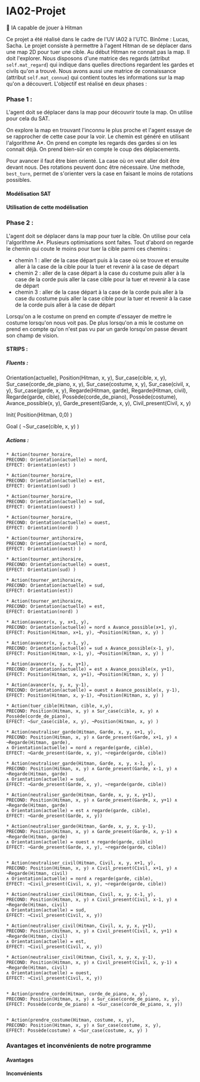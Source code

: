 # IA02-Projet
:robot: IA capable de jouer à Hitman

Ce projet a été réalisé dans le cadre de l'UV IA02 à l'UTC.
Binôme : Lucas, Sacha.
Le projet consiste à permettre à l'agent Hitman de se déplacer dans une map 2D pour tuer une cible.
Au début Hitman ne connait pas la map. Il doit l'explorer.
Nous disposons d'une matrice des regards (attribut ```self.mat_regard```) qui indique dans quelles directions regardent les gardes et civils qu'on a trouvé.
Nous avons aussi une matrice de connaissance (attribut ```self.mat_connue```) qui contient toutes les informations sur la map qu'on a découvert.
L'objectif est réalisé en deux phases : 

### Phase 1 :
L'agent doit se déplacer dans la map pour découvrir toute la map.
On utilise pour cela du SAT.

On explore la map en trouvant l'inconnu le plus proche et l'agent essaye de se rapprocher de cette case pour la voir.
Le chemin est généré en utilisant l'algorithme A*. On prend en compte les regards des gardes si on les connait déjà. On prend bien-sûr en compte le coup des déplacements.

Pour avancer il faut être bien orienté. La case où on veut aller doit être devant nous.
Des rotations peuvent donc être nécessaire. Une methode, ```best_turn```, permet de s'orienter vers la case
en faisant le moins de rotations possibles.

#### Modélisation SAT

#### Utilisation de cette modélisation


### Phase 2 :
L'agent doit se déplacer dans la map pour tuer la cible.
On utilise pour cela l'algorithme A*. Plusieurs optimisations sont faites.
Tout d'abord on regarde le chemin qui coute le moins pour tuer la cible parmi ces chemins :

* chemin 1 : aller de la case départ puis à la case où se trouve et ensuite aller à la case de la cible pour la tuer et revenir à la case de départ
* chemin 2 : aller de la case départ à la case du costume puis aller à la case de la corde puis aller la case cible pour la tuer et revenir à la case de départ
* chemin 3 : aller de la case départ à la case de la corde puis aller à la case du costume puis aller la case cible pour la tuer et revenir à la case de la corde puis aller à la case de départ


Lorsqu'on a le costume on prend en compte d'essayer de mettre le costume lorsqu'on nous voit pas. 
De plus lorsqu'on a mis le costume on prend en compte qu'on n'est pas vu par un garde lorsqu'on passe devant
son champ de vision.

#### STRIPS :

##### Fluents : 
Orientation(actuelle), Position(Hitman, x, y), Sur_case(cible, x, y), Sur_case(corde_de_piano, x, y), Sur_case(costume, x, y), Sur_case(civil, x, y), Sur_case(garde, x, y), Regarde(Hitman, garde), Regarde(Hitman, civil),  Regarde(garde, cible), Possède(corde_de_piano), Possède(costume), Avance_possible(x, y), Garde_present(Garde, x, y), Civil_present(Civil, x, y)

Init(
    Position(Hitman, 0,0)
)

Goal (
    ¬Sur_case(cible, x, y)
)

##### Actions :
```
* Action(tourner_horaire, 
PRECOND: Orientation(actuelle) = nord, 
EFFECT: Orientation(est) )

* Action(tourner_horaire, 
PRECOND: Orientation(actuelle) = est, 
EFFECT: Orientation(sud) )

* Action(tourner_horaire, 
PRECOND: Orientation(actuelle) = sud, 
EFFECT: Orientation(ouest) )

* Action(tourner_horaire, 
PRECOND: Orientation(actuelle) = ouest, 
EFFECT: Orientation(nord) )

* Action(tourner_antihoraire, 
PRECOND: Orientation(actuelle) = nord, 
EFFECT: Orientation(ouest) )

* Action(tourner_antihoraire, 
PRECOND: Orientation(actuelle) = ouest, 
EFFECT: Orientation(sud) )

* Action(tourner_antihoraire, 
PRECOND: Orientation(actuelle) = sud, 
EFFECT: Orientation(est))

* Action(tourner_antihoraire, 
PRECOND: Orientation(actuelle) = est, 
EFFECT: Orientation(nord) )

* Action(avancer(x, y, x+1, y), 
PRECOND: Orientation(actuelle) = nord ∧ Avance_possible(x+1, y), 
EFFECT: Position(Hitman, x+1, y), ¬Position(Hitman, x, y) )

* Action(avancer(x, y, x-1, y), 
PRECOND: Orientation(actuelle) = sud ∧ Avance_possible(x-1, y), 
EFFECT: Position(Hitman, x-1, y), ¬Position(Hitman, x, y) )

* Action(avancer(x, y, x, y+1), 
PRECOND: Orientation(actuelle) = est ∧ Avance_possible(x, y+1), 
EFFECT: Position(Hitman, x, y+1), ¬Position(Hitman, x, y) )

* Action(avancer(x, y, x, y-1), 
PRECOND: Orientation(actuelle) = ouest ∧ Avance_possible(x, y-1), 
EFFECT: Position(Hitman, x, y-1), ¬Position(Hitman, x, y) )

* Action(tuer_cible(Hitman, cible, x,y),
PRECOND: Position(Hitman, x, y) ∧ Sur_case(cible, x, y) ∧ Possède(corde_de_piano),
EFFECT: ¬Sur_case(cible, x, y), ¬Position(Hitman, x, y) )

* Action(neutraliser_garde(Hitman, Garde, x, y, x+1, y), 
PRECOND: Position(Hitman, x, y) ∧ Garde_present(Garde, x+1, y) ∧ ¬Regarde(Hitman, garde),
∧ Orientation(actuelle) = nord ∧ regarde(garde, cible),
EFFECT: ¬Garde_present(Garde, x, y), ¬regarde(garde, cible))

* Action(neutraliser_garde(Hitman, Garde, x, y, x-1, y),
PRECOND: Position(Hitman, x, y) ∧ Garde_present(Garde, x-1, y) ∧ ¬Regarde(Hitman, garde)
∧ Orientation(actuelle) = sud, 
EFFECT: ¬Garde_present(Garde, x, y), ¬regarde(garde, cible))

* Action(neutraliser_garde(Hitman, Garde, x, y, x, y+1),
PRECOND: Position(Hitman, x, y) ∧ Garde_present(Garde, x, y+1) ∧ ¬Regarde(Hitman, garde)
∧ Orientation(actuelle) = est ∧ regarde(garde, cible),
EFFECT: ¬Garde_present(Garde, x, y))

* Action(neutraliser_garde(Hitman, Garde, x, y, x, y-1),
PRECOND: Position(Hitman, x, y) ∧ Garde_present(Garde, x, y-1) ∧ ¬Regarde(Hitman, garde)
∧ Orientation(actuelle) = ouest ∧ regarde(garde, cible)
EFFECT: ¬Garde_present(Garde, x, y), ¬regarde(garde, cible))


* Action(neutraliser_civil(Hitman, Civil, x, y, x+1, y), 
PRECOND: Position(Hitman, x, y) ∧ Civil_present(Civil, x+1, y) ∧ ¬Regarde(Hitman, civil)
∧ Orientation(actuelle) = nord ∧ regarde(garde, cible),
EFFECT: ¬Civil_present(Civil, x, y), ¬regarde(garde, cible))

* Action(neutraliser_civil(Hitman, Civil, x, y, x-1, y),
PRECOND: Position(Hitman, x, y) ∧ Civil_present(Civil, x-1, y) ∧ ¬Regarde(Hitman, civil)
∧ Orientation(actuelle) = sud,
EFFECT: ¬Civil_present(Civil, x, y))

* Action(neutraliser_civil(Hitman, Civil, x, y, x, y+1),
PRECOND: Position(Hitman, x, y) ∧ Civil_present(Civil, x, y+1) ∧ ¬Regarde(Hitman, civil)
∧ Orientation(actuelle) = est,
EFFECT: ¬Civil_present(Civil, x, y))

* Action(neutraliser_civil(Hitman, Civil, x, y, x, y-1),
PRECOND: Position(Hitman, x, y) ∧ Civil_present(Civil, x, y-1) ∧ ¬Regarde(Hitman, civil)
∧ Orientation(actuelle) = ouest,
EFFECT: ¬Civil_present(Civil, x, y))


* Action(prendre_corde(Hitman, corde_de_piano, x, y), 
PRECOND: Position(Hitman, x, y) ∧ Sur_case(corde_de_piano, x, y), 
EFFECT: Possède(corde_de_piano) ∧ ¬Sur_case(corde_de_piano, x, y))


* Action(prendre_costume(Hitman, costume, x, y), 
PRECOND: Position(Hitman, x, y) ∧ Sur_case(costume, x, y), 
EFFECT: Possède(costume) ∧ ¬Sur_case(costume, x, y) )
```

### Avantages et inconvénients de notre programme

#### Avantages

#### Inconvénients

